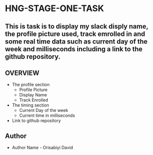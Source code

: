 # HNG-STAGE-ONE-TASK

## This is task is to display my slack disply name, the profile picture used, track emrolled in and some real time data such as current day of the week and milliseconds including a link to the github repository.

## OVERVIEW
* The profile section
  - Profile Picture
  - Display Name
  - Track Enrolled
* The timing section
  - Current Day of the week
  - Current time in milliseconds
* Link to github repository

## Author
* Author Name - Orisabiyi David

